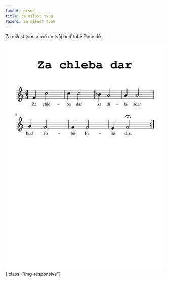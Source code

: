 ```yaml
---
layout: pisen
title: Za milost tvou
razeni: za milost tvou
---
```


Za milost tvou a pokrm tvůj buď tobě Pane dík.

![Za chleba dar](za_chleba_dar.png){:class="img-responsive"}

